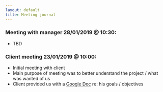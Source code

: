 ```yaml
---
layout: default
title: Meeting journal
---
```


### Meeting with manager 28/01/2019 @ 10:30:
* TBD

### Client meeting 23/01/2019 @ 10:00:
* Initial meeting with client
* Main purpose of meeting was to better understand the project / what was wanted of us
* Client provided us with a [Google Doc](https://docs.google.com/document/d/1SuK2iHfK2GT1vC27phVbEGJwuZhcH2C2KqzMRWJTTFE/edit) re: his goals / objectives
